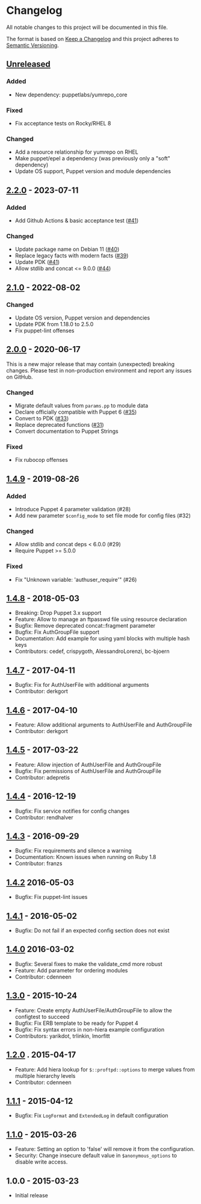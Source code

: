# Changelog
All notable changes to this project will be documented in this file.

The format is based on [Keep a Changelog](http://keepachangelog.com/en/1.0.0/)
and this project adheres to [Semantic Versioning](http://semver.org/spec/v2.0.0.html).

## [Unreleased]

### Added
* New dependency: puppetlabs/yumrepo_core

### Fixed
* Fix acceptance tests on Rocky/RHEL 8

### Changed
* Add a resource relationship for yumrepo on RHEL
* Make puppet/epel a dependency (was previously only a "soft" dependency)
* Update OS support, Puppet version and module dependencies

## [2.2.0] - 2023-07-11

### Added
* Add Github Actions & basic acceptance test ([#41])

### Changed
* Update package name on Debian 11 ([#40])
* Replace legacy facts with modern facts ([#39])
* Update PDK ([#41])
* Allow stdlib and concat <= 9.0.0 ([#44])

## [2.1.0] - 2022-08-02

### Changed
* Update OS version, Puppet version and dependencies
* Update PDK from 1.18.0 to 2.5.0
* Fix puppet-lint offenses

## [2.0.0] - 2020-06-17
This is a new major release that may contain (unexpected) breaking changes. Please test in non-production environment and report any issues on GitHub.

### Changed
* Migrate default values from `params.pp` to module data
* Declare officially compatible with Puppet 6 ([#35])
* Convert to PDK ([#33])
* Replace deprecated functions ([#31])
* Convert documentation to Puppet Strings

### Fixed
* Fix rubocop offenses

## [1.4.9] - 2019-08-26

### Added
* Introduce Puppet 4 parameter validation (#28)
* Add new parameter `$config_mode` to set file mode for config files (#32)

### Changed
* Allow stdlib and concat deps < 6.0.0  (#29)
* Require Puppet >= 5.0.0

### Fixed
* Fix "Unknown variable: 'authuser_require'" (#26)

## [1.4.8] - 2018-05-03
* Breaking: Drop Puppet 3.x support
* Feature: Allow to manage an ftpasswd file using resource declaration
* Bugfix: Remove deprecated concat::fragment parameter
* Bugfix: Fix AuthGroupFile support
* Documentation: Add example for using yaml blocks with multiple hash keys
* Contributors: cedef, crispygoth, AlessandroLorenzi, bc-bjoern

## [1.4.7] - 2017-04-11
* Bugfix: Fix for AuthUserFile with additional arguments
* Contributor: derkgort

## [1.4.6] - 2017-04-10
* Feature: Allow additional arguments to AuthUserFile and AuthGroupFile
* Contributor: derkgort

## [1.4.5] - 2017-03-22
* Feature: Allow injection of AuthUserFile and AuthGroupFile
* Bugfix: Fix permissions of AuthUserFile and AuthGroupFile
* Contributor: adepretis

## [1.4.4] - 2016-12-19
* Bugfix: Fix service notifies for config changes
* Contributor: rendhalver

## [1.4.3] - 2016-09-29
* Bugfix: Fix requirements and silence a warning
* Documentation: Known issues when running on Ruby 1.8
* Contributor: franzs

## [1.4.2] 2016-05-03
* Bugfix: Fix puppet-lint issues

## [1.4.1] - 2016-05-02
* Bugfix: Do not fail if an expected config section does not exist

## [1.4.0] 2016-03-02
* Bugfix: Several fixes to make the validate_cmd more robust
* Feature: Add parameter for ordering modules
* Contributor: cdenneen

## [1.3.0] - 2015-10-24
* Feature: Create empty AuthUserFile/AuthGroupFile to allow the configtest to succeed
* Bugfix: Fix ERB template to be ready for Puppet 4
* Bugfix: Fix syntax errors in non-hiera example configuration
* Contributors: yarikdot, trlinkin, lmorfitt

## [1.2.0] . 2015-04-17
* Feature: Add hiera lookup for `$::proftpd::options` to merge values from multiple hierarchy levels
* Contributor: cdenneen

## [1.1.1] - 2015-04-12
* Bugfix: Fix `LogFormat` and `ExtendedLog` in default configuration

## [1.1.0] - 2015-03-26
* Feature: Setting an option to 'false' will remove it from the configuration.
* Security: Change insecure default value in `$anonymous_options` to disable write access.

## 1.0.0 - 2015-03-23
* Initial release

[Unreleased]: https://github.com/fraenki/puppet-proftpd/compare/2.2.0...HEAD
[2.2.0]: https://github.com/fraenki/puppet-proftpd/compare/2.1.0...2.2.0
[2.1.0]: https://github.com/fraenki/puppet-proftpd/compare/2.0.0...2.1.0
[2.0.0]: https://github.com/fraenki/puppet-proftpd/compare/1.4.9...2.0.0
[1.4.9]: https://github.com/fraenki/puppet-proftpd/compare/1.4.8...1.4.9
[1.4.8]: https://github.com/fraenki/puppet-proftpd/compare/1.4.7...1.4.8
[1.4.7]: https://github.com/fraenki/puppet-proftpd/compare/1.4.6...1.4.7
[1.4.6]: https://github.com/fraenki/puppet-proftpd/compare/1.4.5...1.4.6
[1.4.5]: https://github.com/fraenki/puppet-proftpd/compare/1.4.4...1.4.5
[1.4.4]: https://github.com/fraenki/puppet-proftpd/compare/1.4.3...1.4.4
[1.4.3]: https://github.com/fraenki/puppet-proftpd/compare/1.4.2...1.4.3
[1.4.2]: https://github.com/fraenki/puppet-proftpd/compare/1.4.1...1.4.2
[1.4.1]: https://github.com/fraenki/puppet-proftpd/compare/1.4.0...1.4.1
[1.4.0]: https://github.com/fraenki/puppet-proftpd/compare/1.3.0...1.4.0
[1.3.0]: https://github.com/fraenki/puppet-proftpd/compare/1.2.0...1.3.0
[1.2.0]: https://github.com/fraenki/puppet-proftpd/compare/1.1.1...1.2.0
[1.1.1]: https://github.com/fraenki/puppet-proftpd/compare/1.1.0...1.1.1
[1.1.0]: https://github.com/fraenki/puppet-proftpd/compare/1.0.0...1.1.0
[#44]: https://github.com/fraenki/puppet-proftpd/issues/44
[#41]: https://github.com/fraenki/puppet-proftpd/issues/41
[#40]: https://github.com/fraenki/puppet-proftpd/issues/40
[#39]: https://github.com/fraenki/puppet-proftpd/issues/39
[#35]: https://github.com/fraenki/puppet-proftpd/issues/35
[#33]: https://github.com/fraenki/puppet-proftpd/issues/33
[#32]: https://github.com/fraenki/puppet-proftpd/issues/32
[#31]: https://github.com/fraenki/puppet-proftpd/issues/31
[#29]: https://github.com/fraenki/puppet-proftpd/issues/29
[#28]: https://github.com/fraenki/puppet-proftpd/issues/28
[#26]: https://github.com/fraenki/puppet-proftpd/issues/26
